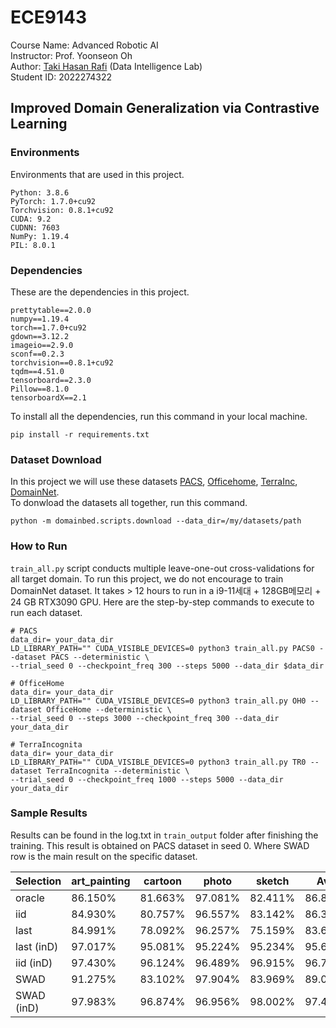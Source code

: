 # ECE9143
Course Name: Advanced Robotic AI 
<br>
Instructor: Prof. Yoonseon Oh <br>
Author: [Taki Hasan Rafi](https://takihasan.github.io/) (Data Intelligence Lab) <br>
Student ID: 2022274322 <br>
## Improved Domain Generalization via Contrastive Learning

### Environments

Environments that are used in this project.
```
Python: 3.8.6
PyTorch: 1.7.0+cu92
Torchvision: 0.8.1+cu92
CUDA: 9.2
CUDNN: 7603
NumPy: 1.19.4
PIL: 8.0.1
```

### Dependencies
These are the dependencies in this project.
```
prettytable==2.0.0
numpy==1.19.4
torch==1.7.0+cu92
gdown==3.12.2
imageio==2.9.0
sconf==0.2.3
torchvision==0.8.1+cu92
tqdm==4.51.0
tensorboard==2.3.0
Pillow==8.1.0
tensorboardX==2.1
```

To install all the dependencies, run this command in your local machine.
```
pip install -r requirements.txt
```
### Dataset Download
In this project we will use these datasets [PACS](https://www.eecs.qmul.ac.uk/~dl307/project_iccv2017), [Officehome](https://www.hemanthdv.org/officeHomeDataset.html), [TerraInc](https://beerys.github.io/CaltechCameraTraps/), [DomainNet](https://ai.bu.edu/M3SDA/).
<br> To donwload the datasets all together, run this command.
```
python -m domainbed.scripts.download --data_dir=/my/datasets/path
```

### How to Run
`train_all.py` script conducts multiple leave-one-out cross-validations for all target domain. 
To run this project, we do not encourage to train DomainNet dataset. It takes > 12 hours to run in a i9-11세대 + 128GB메모리 + 24 GB RTX3090 GPU. 
Here are the step-by-step commands to execute to run each dataset. 

```
# PACS
data_dir= your_data_dir
LD_LIBRARY_PATH="" CUDA_VISIBLE_DEVICES=0 python3 train_all.py PACS0 --dataset PACS --deterministic \
--trial_seed 0 --checkpoint_freq 300 --steps 5000 --data_dir $data_dir

# OfficeHome
data_dir= your_data_dir
LD_LIBRARY_PATH="" CUDA_VISIBLE_DEVICES=0 python3 train_all.py OH0 --dataset OfficeHome --deterministic \
--trial_seed 0 --steps 3000 --checkpoint_freq 300 --data_dir your_data_dir

# TerraIncognita
data_dir= your_data_dir
LD_LIBRARY_PATH="" CUDA_VISIBLE_DEVICES=0 python3 train_all.py TR0 --dataset TerraIncognita --deterministic \
--trial_seed 0 --checkpoint_freq 1000 --steps 5000 --data_dir your_data_dir
```
### Sample Results
Results can be found in the log.txt in `train_output` folder after finishing the training. This result is obtained on PACS dataset in seed 0. Where SWAD row is the main result on the specific dataset.


| Selection  | art_painting | cartoon |  photo  |  sketch |   Avg.  |
|------------|--------------|---------|---------|---------|---------|
|   oracle   |   86.150%    | 81.663% | 97.081% | 82.411% | 86.826% |
|    iid     |   84.930%    | 80.757% | 96.557% | 83.142% | 86.347% |
|    last    |   84.991%    | 78.092% | 96.257% | 75.159% | 83.625% |
| last (inD) |   97.017%    | 95.081% | 95.224% | 95.234% | 95.639% |
| iid (inD)  |   97.430%    | 96.124% | 96.489% | 96.915% | 96.740% |
|    SWAD    |   91.275%    | 83.102% | 97.904% | 83.969% | 89.063% |
| SWAD (inD) |   97.983%    | 96.874% | 96.956% | 98.002% | 97.454% |

